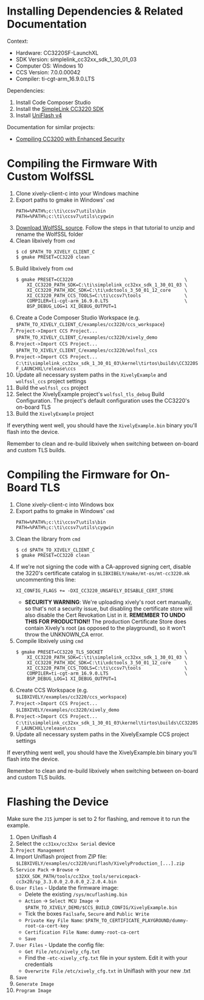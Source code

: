 Installing Dependencies & Related Documentation
===============================================

Context:

- Hardware: CC3220SF-LaunchXL
- SDK Version: simplelink_cc32xx_sdk_1_30_01_03
- Computer OS: Windows 10
- CCS Version: 7.0.0.00042
- Compiler: ti-cgt-arm_16.9.0.LTS

Dependencies:

1. Install Code Composer Studio
2. Install the [SimpleLink CC3220 SDK](http://www.ti.com/tool/simplelink-cc3220-sdk)
3. Install [UniFlash v4](http://ti.com/tool/uniflash)

Documentation for similar projects:

- [Compiling CC3200 with Enhanced Security](https://developer.xively.com/v1.0/docs/ti-cc3200-advanced)

Compiling the Firmware With Custom WolfSSL
==========================================

1. Clone xively-client-c into your Windows machine
2. Export paths to gmake in Windows' `cmd`
    ```
    PATH=%PATH%;c:\ti\ccsv7\utils\bin
    PATH=%PATH%;c:\ti\ccsv7\utils\cygwin
    ```
3. [Download WolfSSL source](https://developer.xively.com/v1.0/docs/ti-cc3200-advanced#section-download-wolfssl-library-source).
Follow the steps in that tutorial to unzip and rename the WolfSSL folder
4. Clean libxively from `cmd`
    ```
    $ cd $PATH_TO_XIVELY_CLIENT_C
    $ gmake PRESET=CC3220 clean
    ```
5. Build libxively from `cmd`
    ```
    $ gmake PRESET=CC3220                                         \
        XI_CC3220_PATH_SDK=C:\ti\simplelink_cc32xx_sdk_1_30_01_03 \
        XI_CC3220_PATH_XDC_SDK=C:\ti\xdctools_3_50_01_12_core     \
        XI_CC3220_PATH_CCS_TOOLS=C:\ti\ccsv7\tools                \
        COMPILER=ti-cgt-arm_16.9.0.LTS                            \
        BSP_DEBUG_LOG=1 XI_DEBUG_OUTPUT=1
    ```
6. Create a Code Composer Studio Workspace
(e.g. `$PATH_TO_XIVELY_CLIENT_C/examples/cc3220/ccs_workspace`)
7. `Project->Import CCS Project...` `$PATH_TO_XIVELY_CLIENT_C/examples/cc3220/xively_demo`
8. `Project->Import CCS Project...` `$PATH_TO_XIVELY_CLIENT_C/examples/cc3220/wolfssl_ccs`
9. `Project->Import CCS Project...` `C:\ti\simplelink_cc32xx_sdk_1_30_01_03\kernel\tirtos\builds\CC3220SF_LAUNCHXL\release\ccs`
10. Update all necessary system paths in the `XivelyExample` and `wolfssl_ccs`
project settings
11. Build the `wolfssl_ccs` project
12. Select the XivelyExample project's `wolfssl_tls_debug` Build Configuration.
The project's default configuration uses the CC3220's on-board TLS
13. Build the `XivelyExample` project

If everything went well, you should have the `XivelyExample.bin` binary you'll
flash into the device.

Remember to clean and re-build libxively when switching between on-board and
custom TLS builds.

Compiling the Firmware for On-Board TLS
=======================================

1. Clone xively-client-c into Windows box
2. Export paths to gmake in Windows' `cmd`
    ```
    PATH=%PATH%;c:\ti\ccsv7\utils\bin
    PATH=%PATH%;c:\ti\ccsv7\utils\cygwin
    ```
3. Clean the library from `cmd`
    ```
    $ cd $PATH_TO_XIVELY_CLIENT_C
    $ gmake PRESET=CC3220 clean
    ```
4. If we're not signing the code with a CA-approved signing cert, disable the
3220's certificate catalog in `$LIBXIBELY/make/mt-os/mt-cc3220.mk` uncommenting
this line:
    ```
    XI_CONFIG_FLAGS += -DXI_CC3220_UNSAFELY_DISABLE_CERT_STORE
    ```
    - **SECURITY WARNING**: We're uploading xively's root cert manually, so
that's not a security issue, but disabling the certificate store will also
disable the Cert Revokation List in it. **REMEMBER TO UNDO THIS FOR PRODUCTION!!**
The production Certificate Store does contain Xively's root (as opposed to the
playground), so it won't throw the UNKNOWN_CA error.
5. Compile libxively using `cmd`
    ```
    $ gmake PRESET=CC3220_TLS_SOCKET                              \
        XI_CC3220_PATH_SDK=C:\ti\simplelink_cc32xx_sdk_1_30_01_03 \
        XI_CC3220_PATH_XDC_SDK=C:\ti\xdctools_3_50_01_12_core     \
        XI_CC3220_PATH_CCS_TOOLS=C:\ti\ccsv7\tools                \
        COMPILER=ti-cgt-arm_16.9.0.LTS                            \
        BSP_DEBUG_LOG=1 XI_DEBUG_OUTPUT=1
    ```
6. Create CCS Workspace (e.g. `$LIBXIVELY/examples/cc3220/ccs_workspace`)
7. `Project->Import CCS Project...` `$LIBXIVELY/examples/cc3220/xively_demo`
8. `Project->Import CCS Project...` `C:\ti\simplelink_cc32xx_sdk_1_30_01_03\kernel\tirtos\builds\CC3220SF_LAUNCHXL\release\ccs`
9. Update all necessary system paths in the XivelyExample CCS project settings

If everything went well, you should have the XivelyExample.bin binary you'll
flash into the device.

Remember to clean and re-build libxively when switching between on-board and
custom TLS builds.

Flashing the Device
===================

Make sure the `J15` jumper is set to 2 for flashing, and remove it to run the
example.

1. Open Uniflash 4
2. Select the `cc31xx/cc32xx Serial` device
3. `Project Management`
4. Import Uniflash project from ZIP file: `$LIBXIVELY/examples/cc3220/uniflash/XivelyProduction_[...].zip`
5. `Service Pack` -> `Browse` -> `$32XX_SDK_PATH/tools/cc32xx_tools/servicepack-cc3x20/sp_3.3.0.0_2.0.0.0_2.2.0.4.bin`
6. `User Files` - Update the firmware image:
    - Delete the existing `/sys/mcuflashimg.bin`
    - `Action` -> `Select MCU Image` -> `$PATH_TO_XIVELY_DEMO/$CCS_BUILD_CONFIG/XivelyExample.bin`
    - Tick the boxes `Failsafe`, `Secure` and `Public Write`
    - `Private Key File Name`: `$PATH_TO_CERTIFICATE_PLAYGROUND/dummy-root-ca-cert-key`
    - `Certification File Name`: `dummy-root-ca-cert`
    - `Save`
6. `User Files` - Update the config file:
    - `Get File` `/etc/xively_cfg.txt`
    - Find the `-etc-xively_cfg.txt` file in your system. Edit it with your credentials
    - `Overwrite File` `/etc/xively_cfg.txt` in Uniflash with your new .txt
7. `Save`
8. `Generate Image`
9. `Program Image`
